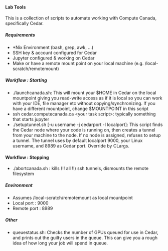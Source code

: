 #### Lab Tools
This is a collection of scripts to automate working with Compute Canada, specifically Cedar. 
##### Requirements
* *Nix Environment (bash, grep, awk, ...)
* SSH key & account configured for Cedar
* Jupyter configured & working on Cedar
* Make or have a remote mount point on your local machine (e.g. /local-scratch/remotemount)
##### Workflow : Starting
* ./launchcanada.sh: This will mount your $HOME in Cedar on the local mountpoint giving you read-write access as if it is local so you can work with your IDE, file manager etc without copying/synchronizing. If you have a different mountpoint, change $MOUNTPOINT in this script
* ssh cedar.computecanada.ca \<your task script\>: typically something that starts jupyter
* ./setuptunnel.sh [-u username -j cedarport -l localport]: This script finds the Cedar node where your code is running on, then creates a tunnel from your machine to the node. If no node is assigned, refuses to setup a tunnel. The tunnel uses by default localport 9000, your Linux username, and 8989 as Cedar port. Override by CLargs.
  
#### Workflow : Stopping
* ./abortcanada.sh : kills (!! all !!) ssh tunnels, dismounts the remote filesystem
  
  
##### Environment 
* Assumes /local-scratch/remotemount as local mountpoint 
* Local port : 9000
* Remote port : 8989

##### Other
* queuestatus.sh: Checks the number of GPUs queued for use in Cedar, and prints out the guilty users in the queue. This can give you a rough idea of how long your job will spend in queue.
